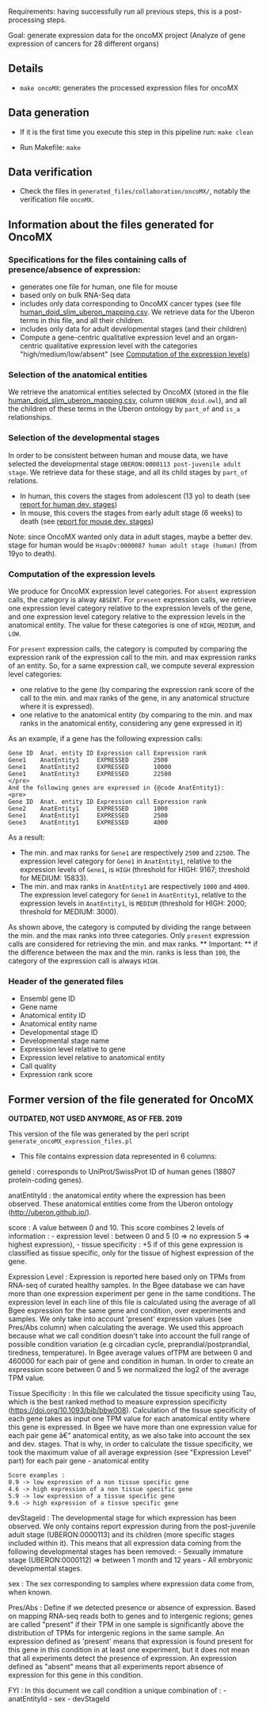 Requirements: having successfully run all previous steps, this is a post-processing steps.

Goal: generate expression data for the oncoMX project (Analyze of gene expression of cancers for 28 different organs)

## Details

* `make oncoMX`: generates the processed expression files for oncoMX

## Data generation

* If it is the first time you execute this step in this pipeline run:
  `make clean`

* Run Makefile:
  `make`

## Data verification

* Check the files in `generated_files/collaboration/oncoMX/`, notably the verification file `oncoMX`.

## Information about the files generated for OncoMX

### Specifications for the files containing calls of presence/absence of expression:

* generates one file for human, one file for mouse
* based only on bulk RNA-Seq data
* includes only data corresponding to OncoMX cancer types (see file
[human_doid_slim_uberon_mapping.csv](../../../source_files/collaboration/oncoMX/human_doid_slim_uberon_mapping.csv).
We retrieve data for the Uberon terms in this file, and all their children.
* includes only data for adult developmental stages (and their children)
* Compute a gene-centric qualitative expression level and an organ-centric qualitative expression level
with the categories "high/medium/low/absent" (see [Computation of the expression levels](#computation-of-the-expression-levels))

### Selection of the anatomical entities

We retrieve the anatomical entities selected by OncoMX (stored in the file
[human_doid_slim_uberon_mapping.csv](../../../source_files/collaboration/oncoMX/human_doid_slim_uberon_mapping.csv),
column `UBERON_doid.owl`), and all the children of these terms in the Uberon ontology
by `part_of` and `is_a` relationships.

### Selection of the developmental stages

In order to be consistent between human and mouse data, we have selected the developmental stage
`UBERON:0000113 post-juvenile adult stage`. We retrieve data for these stage, and all its child stages
by `part_of` relations.

* In human, this covers the stages from adolescent (13 yo) to death
(see [report for human dev. stages](https://github.com/obophenotype/developmental-stage-ontologies/blob/master/external/bgee/report.md#homo-sapiens))
* In mouse, this covers the stages from early adult stage (6 weeks) to death
(see [report for mouse dev. stages](https://github.com/obophenotype/developmental-stage-ontologies/blob/master/external/bgee/report.md#mus-musculus))

Note: since OncoMX wanted only data in adult stages, maybe a better dev. stage for human would be `HsapDv:0000087 human adult stage (human)`
(from 19yo to death).

### Computation of the expression levels

We produce for OncoMX expression level categories. For `absent` expression calls, the category is alway `ABSENT`.
For `present` expression calls, we retrieve one expression level category relative to the expression levels
of the gene, and one expression level category relative to the expression levels in the anatomical entity.
The value for these categories is one of `HIGH`, `MEDIUM`, and `LOW`.


For `present` expression calls, the category is computed by comparing the expression rank of the expression call
to the min. and max expression ranks of an entity. So, for a same expression call, we compute several expression level categories:
* one relative to the gene (by comparing the expression rank score of the call to the min. and max ranks
of the gene, in any anatomical structure where it is expressed).
* one relative to the anatomical entity (by comparing to the min. and max ranks in the anatomical entity,
considering any gene expressed in it)


As an example, if a gene has the following expression calls:

```
Gene ID  Anat. entity ID Expression call Expression rank
Gene1    AnatEntity1     EXPRESSED       2500
Gene1    AnatEntity2     EXPRESSED       10000
Gene1    AnatEntity3     EXPRESSED       22500
</pre>
And the following genes are expressed in {@code AnatEntity1}:
<pre>
Gene ID  Anat. entity ID Expression call Expression rank
Gene2    AnatEntity1     EXPRESSED       1000
Gene1    AnatEntity1     EXPRESSED       2500
Gene3    AnatEntity1     EXPRESSED       4000
```

As a result:
* The min. and max ranks for `Gene1` are respectively `2500` and `22500`.
The expression level category for `Gene1` in `AnatEntity1`,
relative to the expression levels of `Gene1`, is `HIGH`
(threshold for HIGH: 9167; threshold for MEDIUM: 15833).
* The min. and max ranks in `AnatEntity1` are respectively `1000` and `4000`.
The expression level category for `Gene1` in `AnatEntity1`,
relative to the expression levels in `AnatEntity1`, is `MEDIUM`
(threshold for HIGH: 2000; threshold for MEDIUM: 3000).

As shown above, the category is computed by dividing the range between the min. and the max ranks
into three categories. Only `present` expression calls are considered for retrieving
the min. and max ranks.
** Important: ** if the difference between the max and the min. ranks is less than `100`,
the category of the expression call is always `HIGH`.

### Header of the generated files

* Ensembl gene ID
* Gene name
* Anatomical entity ID
* Anatomical entity name
* Developmental stage ID
* Developmental stage name
* Expression level relative to gene
* Expression level relative to anatomical entity
* Call quality
* Expression rank score

## Former version of the file generated for OncoMX

**OUTDATED, NOT USED ANYMORE, AS OF FEB. 2019**

This version of the file was generated by the perl script `generate_oncoMX_expression_files.pl`

* This file contains expression data represented in 6 columns:

geneId :  corresponds to UniProt/SwissProt ID of human genes (18807 protein-coding genes).

anatEntityId : the anatomical entity where the expression has been observed. These anatomical entities come from the Uberon ontology (http://uberon.github.io/).

score : A value between 0 and 10. This score combines 2 levels of information :
	  - expression level : between 0 and 5 (0 => no expression 5 => highest expression),
	  - tissue specificity : +5 if of this gene expression is classified as tissue specific, only for the tissue of highest expression of the gene.

Expression Level : Expression is reported here based only on TPMs from RNA-seq of curated healthy samples. In the Bgee database we can have more than one expression experiment per gene in the same conditions. The expression level in each line of this file is calculated using the average of all Bgee expression for the same gene and condition, over experiments and samples. We only take into account 'present' expression values (see Pres/Abs column) when calculating the average. We used this approach because what we call condition doesn't take into account the full range of possible condition variation (e.g circadian cycle, preprandial/postprandial, tiredness, temperature). 
In Bgee average values ofTPM are between 0 and 460000 for each pair of gene and condition in human. In order to create an expression score between 0 and 5 we normalized the log2 of the average TPM value. 
				
Tissue Specificity : In this file we calculated the tissue specificity using Tau, which is the best ranked method to measure expression specificity (https://doi.org/10.1093/bib/bbw008). Calculation of the tissue specificity of each gene takes as input one TPM value for each anatomical entity where this gene is expressed. In Bgee we have more than one expression value for each pair gene â€“ anatomical entity, as we also take into account the sex and dev. stages. That is why, in order to calculate the tissue specificity, we took the maximum value of all average expression (see "Expression Level" part) for each pair gene - anatomical entity
				
	Score examples :
	0.9 -> low expression of a non tissue specific gene
	4.6 -> high expression of a non tissue specific gene
	5.9 -> low expression of a tissue specific gene
	9.6 -> high expression of a tissue specific gene

devStageId : The developmental stage for which expression has been observed. We only contains report expression during from the post-juvenile adult stage (UBERON:0000113) 
and its children (more specific stages included within it). 
This means that all expression data coming from the following developmental stages has been removed:
	- Sexually immature stage (UBERON:0000112) => between 1 month and 12 years
	- All embryonic developmental stages.
				
sex : The sex corresponding to samples where expression data come from, when known.

Pres/Abs : Define if we detected presence or absence of expression. Based on mapping RNA-seq reads both to genes and to intergenic regions; genes are called "present" if their TPM in one sample is significantly above the distribution of TPMs for intergenic regions in the same sample. An expression defined as 'present' means that expression is found present for this gene in this condition in at least one experiment, but it does not mean that all experiments detect the presence of expression. An expression defined as "absent" means that all experiments report absence of expression for this gene in this condition. 



FYI : In this document we call condition a unique combination of :
	- anatEntityId
	- sex
	- devStageId




